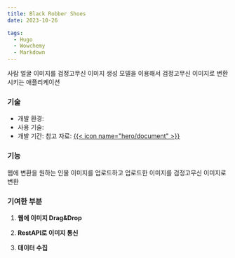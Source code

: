 ```yaml
---
title: Black Robber Shoes
date: 2023-10-26

tags:
  - Hugo
  - Wowchemy
  - Markdown
---
```


사람 얼굴 이미지를 검정고무신 이미지 생성 모델을 이용해서 검정고무신 이미지로 변환시키는 애플리케이션

### 기술

- 개발 환경:
- 사용 기술:
- 개발 기간:
  참고 자료: [{{< icon name="hero/document" >}}](BRS.pdf)

### 기능

웹에 변환을 원하는 인물 이미지를 업로드하고 업로드한 이미지를 검정고무신 이미지로 변환

### 기여한 부분

1. **웹에 이미지 Drag&Drop**

2. **RestAPI로 이미지 통신**

3. **데이터 수집**

